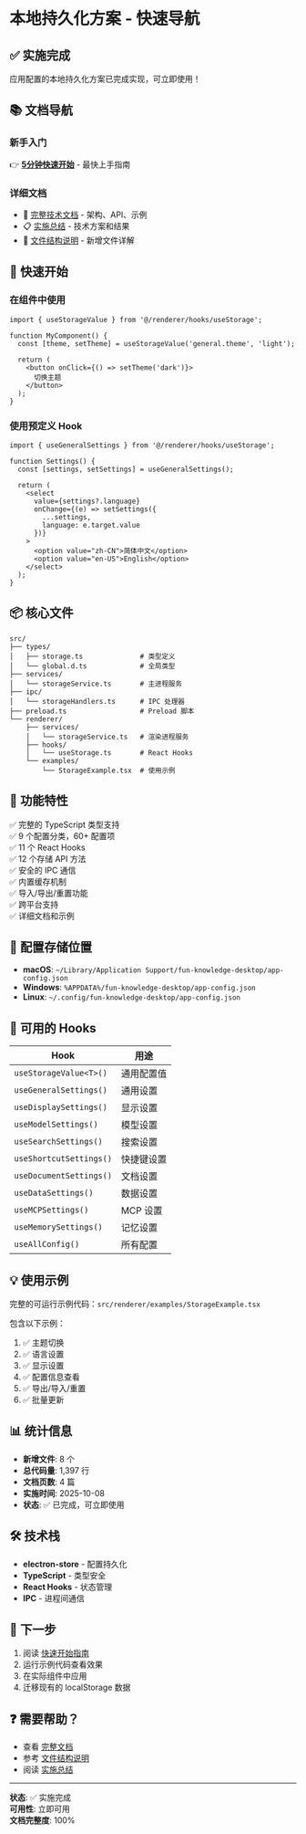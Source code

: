 # 本地持久化方案 - 快速导航

## ✅ 实施完成

应用配置的本地持久化方案已完成实现，可立即使用！

## 📚 文档导航

### 新手入门
👉 **[5分钟快速开始](docs/Storage-QuickStart.md)** - 最快上手指南

### 详细文档
- 📖 [完整技术文档](docs/本地持久化方案.md) - 架构、API、示例
- 📋 [实施总结](docs/Storage-Implementation-Summary.md) - 技术方案和结果
- 📁 [文件结构说明](docs/Storage-Files.md) - 新增文件详解

## 🚀 快速开始

### 在组件中使用

```tsx
import { useStorageValue } from '@/renderer/hooks/useStorage';

function MyComponent() {
  const [theme, setTheme] = useStorageValue('general.theme', 'light');
  
  return (
    <button onClick={() => setTheme('dark')}>
      切换主题
    </button>
  );
}
```

### 使用预定义 Hook

```tsx
import { useGeneralSettings } from '@/renderer/hooks/useStorage';

function Settings() {
  const [settings, setSettings] = useGeneralSettings();
  
  return (
    <select 
      value={settings?.language}
      onChange={(e) => setSettings({
        ...settings, 
        language: e.target.value
      })}
    >
      <option value="zh-CN">简体中文</option>
      <option value="en-US">English</option>
    </select>
  );
}
```

## 📦 核心文件

```
src/
├── types/
│   ├── storage.ts              # 类型定义
│   └── global.d.ts             # 全局类型
├── services/
│   └── storageService.ts       # 主进程服务
├── ipc/
│   └── storageHandlers.ts      # IPC 处理器
├── preload.ts                  # Preload 脚本
└── renderer/
    ├── services/
    │   └── storageService.ts   # 渲染进程服务
    ├── hooks/
    │   └── useStorage.ts       # React Hooks
    └── examples/
        └── StorageExample.tsx  # 使用示例
```

## 🎯 功能特性

✅ 完整的 TypeScript 类型支持  
✅ 9 个配置分类，60+ 配置项  
✅ 11 个 React Hooks  
✅ 12 个存储 API 方法  
✅ 安全的 IPC 通信  
✅ 内置缓存机制  
✅ 导入/导出/重置功能  
✅ 跨平台支持  
✅ 详细文档和示例  

## 📍 配置存储位置

- **macOS**: `~/Library/Application Support/fun-knowledge-desktop/app-config.json`
- **Windows**: `%APPDATA%/fun-knowledge-desktop/app-config.json`
- **Linux**: `~/.config/fun-knowledge-desktop/app-config.json`

## 🔧 可用的 Hooks

| Hook | 用途 |
|------|------|
| `useStorageValue<T>()` | 通用配置值 |
| `useGeneralSettings()` | 通用设置 |
| `useDisplaySettings()` | 显示设置 |
| `useModelSettings()` | 模型设置 |
| `useSearchSettings()` | 搜索设置 |
| `useShortcutSettings()` | 快捷键设置 |
| `useDocumentSettings()` | 文档设置 |
| `useDataSettings()` | 数据设置 |
| `useMCPSettings()` | MCP 设置 |
| `useMemorySettings()` | 记忆设置 |
| `useAllConfig()` | 所有配置 |

## 💡 使用示例

完整的可运行示例代码：`src/renderer/examples/StorageExample.tsx`

包含以下示例：
1. ✅ 主题切换
2. ✅ 语言设置
3. ✅ 显示设置
4. ✅ 配置信息查看
5. ✅ 导出/导入/重置
6. ✅ 批量更新

## 📊 统计信息

- **新增文件**: 8 个
- **总代码量**: 1,397 行
- **文档页数**: 4 篇
- **实施时间**: 2025-10-08
- **状态**: ✅ 已完成，可立即使用

## 🛠️ 技术栈

- **electron-store** - 配置持久化
- **TypeScript** - 类型安全
- **React Hooks** - 状态管理
- **IPC** - 进程间通信

## 📖 下一步

1. 阅读 [快速开始指南](docs/Storage-QuickStart.md)
2. 运行示例代码查看效果
3. 在实际组件中应用
4. 迁移现有的 localStorage 数据

## ❓ 需要帮助？

- 查看 [完整文档](docs/本地持久化方案.md)
- 参考 [文件结构说明](docs/Storage-Files.md)
- 阅读 [实施总结](docs/Storage-Implementation-Summary.md)

---

**状态**: ✅ 实施完成  
**可用性**: 立即可用  
**文档完整度**: 100%

